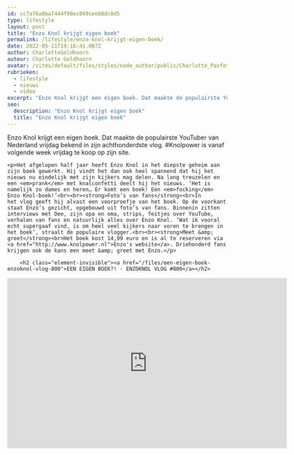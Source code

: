 ```yaml
---
id: cc7a76a8baf444f98ec049ceeb8dc0d5
type: lifestyle
layout: post
title: "Enzo Knol krijgt eigen boek"
permalink: /lifestyle/enzo-knol-krijgt-eigen-boek/
date: 2022-05-11T19:16:41.067Z
author: CharlotteGoldhoorn
auteur: Charlotte Goldhoorn
avatar: /sites/default/files/styles/node_author/public/Charlotte_PasfotoDSC01555%20EXTRA.jpg?itok=Uh1_j08g
rubrieken:
  - lifestyle
  - nieuws
  - video
excerpt: "Enzo Knol krijgt een eigen boek. Dat maakte de populairste YouTuber van Nederland vrijdag bekend in zijn achthonderdste vlog. #Knolpower is vanaf volgende week vrijdag te koop op zijn site.  "
seo:
  description: "Enzo Knol krijgt eigen boek"
  title: "Enzo Knol krijgt eigen boek"
---
```

Enzo Knol krijgt een eigen boek. Dat maakte de populairste YouTuber van Nederland vrijdag bekend in zijn achthonderdste vlog. #Knolpower is vanaf volgende week vrijdag te koop op zijn site.  

    <p>Het afgelopen half jaar heeft Enzo Knol in het diepste geheim aan zijn boek gewerkt. Hij vindt het dan ook heel spannend dat hij het nieuws nu eindelijk met zijn kijkers mag delen. Na lang treuzelen en een <em>prank</em> met knalconfetti deelt hij het nieuws. ‘Het is namelijk zo dames en heren… Er komt een boek! Een <em>focking</em> Enzo Knol-boek!’<br><br><strong>Foto’s van fans</strong><br>In het vlog geeft hij alvast een voorproefje van het boek. Op de voorkant staat Enzo’s gezicht, opgebouwd uit foto’s van fans. Binnenin zitten interviews met Dee, zijn opa en oma, strips, feitjes over YouTube, verhalen van fans en natuurlijk alles over Enzo Knol. ‘Wat ik vooral echt supergaaf vind, is om heel veel kijkers naar voren te brengen in het boek’, straalt de populaire vlogger.<br><br><strong>Meet &amp; greet</strong><br>Het boek kost 14,99 euro en is al te reserveren via <a href="http://www.knolpower.nl">Enzo's website</a>. Driehonderd fans krijgen ook de kans een meet &amp; greet met Enzo.</p>
<p><div class="media media-element-container media-default"><div id="file-12380" class="file file-video file-video-youtube">

        <h2 class="element-invisible"><a href="/files/een-eigen-boek-enzoknol-vlog-800">EEN EIGEN BOEK?! - ENZOKNOL VLOG #800</a></h2>
    
  
  <div class="content">
    <div class="media-youtube-video media-element file-default media-youtube-1">
  <iframe class="media-youtube-player" width="640" height="390" title="EEN EIGEN BOEK?! - ENZOKNOL VLOG #800" src="https://www.youtube.com/embed/kelJ3qkQpEA?wmode=opaque&controls=" name="EEN EIGEN BOEK?! - ENZOKNOL VLOG #800" frameborder="0" allowfullscreen="">Video van EEN EIGEN BOEK?! - ENZOKNOL VLOG #800</iframe>
</div>
  </div>

  
</div>
</div>  
